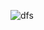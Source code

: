 ![dfs](https://user-images.githubusercontent.com/72718608/130029477-d13bd7fa-e52c-4968-818d-64e3cb6b1a10.png)

